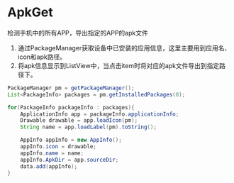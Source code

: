 # ApkGet
检测手机中的所有APP，导出指定的APP的apk文件

1. 通过PackageManager获取设备中已安装的应用信息，这里主要用到应用名、icon和apk路径。
2. 将apk信息显示到ListView中，当点击item时将对应的apk文件导出到指定路径下。

``` java
PackageManager pm = getPackageManager();
List<PackageInfo> packages = pm.getInstalledPackages(0);

for(PackageInfo packageInfo : packages){
    ApplicationInfo app = packageInfo.applicationInfo;
    Drawable drawable = app.loadIcon(pm);
    String name = app.loadLabel(pm).toString();

    AppInfo appInfo = new AppInfo();
    appInfo.icon = drawable;
    appInfo.name = name;
    appInfo.ApkDir = app.sourceDir;
    data.add(appInfo);
}
```
